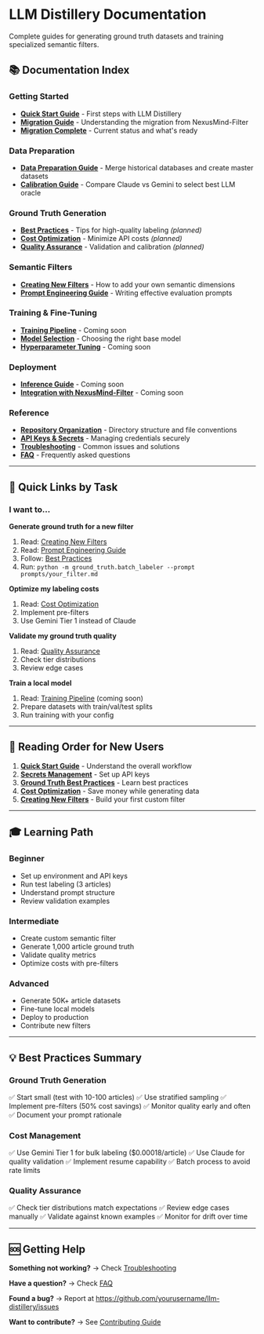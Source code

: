 # LLM Distillery Documentation

Complete guides for generating ground truth datasets and training specialized semantic filters.

## 📚 Documentation Index

### Getting Started
- **[Quick Start Guide](guides/getting-started.md)** - First steps with LLM Distillery
- **[Migration Guide](guides/migration-from-nexusmind.md)** - Understanding the migration from NexusMind-Filter
- **[Migration Complete](guides/migration-complete.md)** - Current status and what's ready

### Data Preparation
- **[Data Preparation Guide](guides/data-preparation.md)** - Merge historical databases and create master datasets
- **[Calibration Guide](guides/calibration.md)** - Compare Claude vs Gemini to select best LLM oracle

### Ground Truth Generation
- **[Best Practices](ground_truth_best_practices.md)** - Tips for high-quality labeling *(planned)*
- **[Cost Optimization](cost_optimization.md)** - Minimize API costs *(planned)*
- **[Quality Assurance](quality_assurance.md)** - Validation and calibration *(planned)*

### Semantic Filters
- **[Creating New Filters](creating_new_filters.md)** - How to add your own semantic dimensions
- **[Prompt Engineering Guide](prompt_engineering.md)** - Writing effective evaluation prompts

### Training & Fine-Tuning
- **[Training Pipeline](training_pipeline.md)** - Coming soon
- **[Model Selection](model_selection.md)** - Choosing the right base model
- **[Hyperparameter Tuning](hyperparameter_tuning.md)** - Coming soon

### Deployment
- **[Inference Guide](inference_guide.md)** - Coming soon
- **[Integration with NexusMind-Filter](nexusmind_integration.md)** - Coming soon

### Reference
- **[Repository Organization](ORGANIZATION.md)** - Directory structure and file conventions
- **[API Keys & Secrets](secrets_management.md)** - Managing credentials securely
- **[Troubleshooting](troubleshooting.md)** - Common issues and solutions
- **[FAQ](faq.md)** - Frequently asked questions

---

## 🎯 Quick Links by Task

### I want to...

**Generate ground truth for a new filter**
1. Read: [Creating New Filters](creating_new_filters.md)
2. Read: [Prompt Engineering Guide](prompt_engineering.md)
3. Follow: [Best Practices](ground_truth_best_practices.md)
4. Run: `python -m ground_truth.batch_labeler --prompt prompts/your_filter.md`

**Optimize my labeling costs**
1. Read: [Cost Optimization](cost_optimization.md)
2. Implement pre-filters
3. Use Gemini Tier 1 instead of Claude

**Validate my ground truth quality**
1. Read: [Quality Assurance](quality_assurance.md)
2. Check tier distributions
3. Review edge cases

**Train a local model**
1. Read: [Training Pipeline](training_pipeline.md) (coming soon)
2. Prepare datasets with train/val/test splits
3. Run training with your config

---

## 📖 Reading Order for New Users

1. **[Quick Start Guide](../GETTING_STARTED.md)** - Understand the overall workflow
2. **[Secrets Management](secrets_management.md)** - Set up API keys
3. **[Ground Truth Best Practices](ground_truth_best_practices.md)** - Learn best practices
4. **[Cost Optimization](cost_optimization.md)** - Save money while generating data
5. **[Creating New Filters](creating_new_filters.md)** - Build your first custom filter

---

## 🎓 Learning Path

### Beginner
- Set up environment and API keys
- Run test labeling (3 articles)
- Understand prompt structure
- Review validation examples

### Intermediate
- Create custom semantic filter
- Generate 1,000 article ground truth
- Validate quality metrics
- Optimize costs with pre-filters

### Advanced
- Generate 50K+ article datasets
- Fine-tune local models
- Deploy to production
- Contribute new filters

---

## 💡 Best Practices Summary

### Ground Truth Generation
✅ Start small (test with 10-100 articles)
✅ Use stratified sampling
✅ Implement pre-filters (50% cost savings)
✅ Monitor quality early and often
✅ Document your prompt rationale

### Cost Management
✅ Use Gemini Tier 1 for bulk labeling ($0.00018/article)
✅ Use Claude for quality validation
✅ Implement resume capability
✅ Batch process to avoid rate limits

### Quality Assurance
✅ Check tier distributions match expectations
✅ Review edge cases manually
✅ Validate against known examples
✅ Monitor for drift over time

---

## 🆘 Getting Help

**Something not working?**
→ Check [Troubleshooting](troubleshooting.md)

**Have a question?**
→ Check [FAQ](faq.md)

**Found a bug?**
→ Report at https://github.com/yourusername/llm-distillery/issues

**Want to contribute?**
→ See [Contributing Guide](contributing.md)
